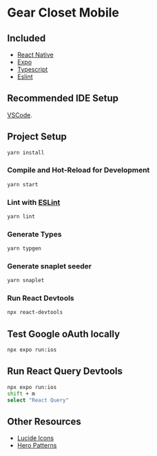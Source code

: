 # Gear Closet Mobile

## Included
* [React Native](https://reactnative.dev/)
* [Expo](https://expo.dev/)
* [Typescript](https://v3.vuejs.org/guide/typescript-support.html)
* [Eslint](https://eslint.vuejs.org)

## Recommended IDE Setup
[VSCode](https://code.visualstudio.com/).

## Project Setup

```sh
yarn install
```

### Compile and Hot-Reload for Development

```sh
yarn start
```

### Lint with [ESLint](https://eslint.org/)

```sh
yarn lint
```

### Generate Types

```sh
yarn typgen
```

### Generate snaplet seeder

```sh
yarn snaplet
```

### Run React Devtools
```sh
npx react-devtools
```

## Test Google oAuth locally
```sh
npx expo run:ios
```

## Run React Query Devtools
```sh
npx expo run:ios
shift + m
select "React Query"
```

## Other Resources
* [Lucide Icons](https://lucide.dev/guide/packages/lucide-react-native)
* [Hero Patterns](https://heropatterns.com/)
